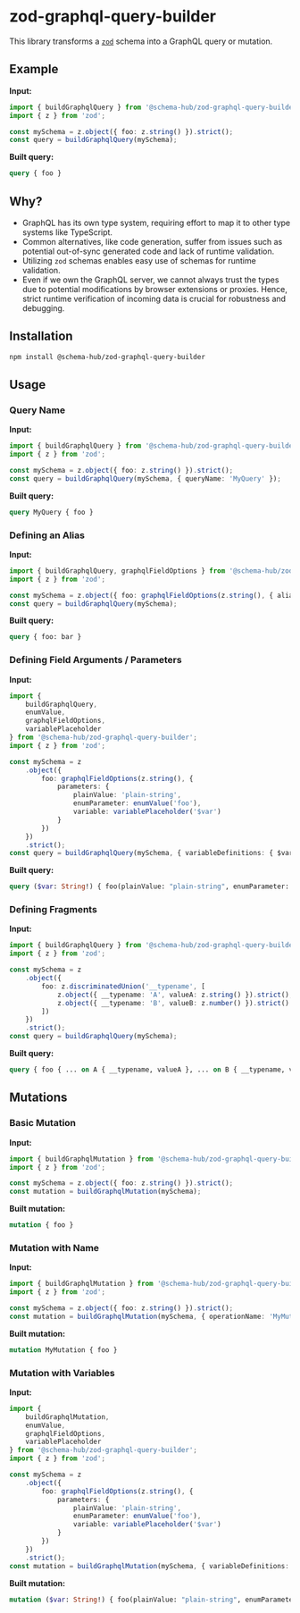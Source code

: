 # zod-graphql-query-builder

This library transforms a [`zod`](https://github.com/colinhacks/zod) schema into a GraphQL query or mutation.

## Example

**Input:**

```typescript
import { buildGraphqlQuery } from '@schema-hub/zod-graphql-query-builder';
import { z } from 'zod';

const mySchema = z.object({ foo: z.string() }).strict();
const query = buildGraphqlQuery(mySchema);
```

**Built query:**

```graphql
query { foo }
```

## Why?

- GraphQL has its own type system, requiring effort to map it to other type systems like TypeScript.
- Common alternatives, like code generation, suffer from issues such as potential out-of-sync generated code and lack of runtime validation.
- Utilizing `zod` schemas enables easy use of schemas for runtime validation.
- Even if we own the GraphQL server, we cannot always trust the types due to potential modifications by browser extensions or proxies. Hence, strict runtime verification of incoming data is crucial for robustness and debugging.

## Installation

```bash
npm install @schema-hub/zod-graphql-query-builder
```

## Usage

### Query Name

**Input:**

```typescript
import { buildGraphqlQuery } from '@schema-hub/zod-graphql-query-builder';
import { z } from 'zod';

const mySchema = z.object({ foo: z.string() }).strict();
const query = buildGraphqlQuery(mySchema, { queryName: 'MyQuery' });
```

**Built query:**

```graphql
query MyQuery { foo }
```

### Defining an Alias

**Input:**

```typescript
import { buildGraphqlQuery, graphqlFieldOptions } from '@schema-hub/zod-graphql-query-builder';
import { z } from 'zod';

const mySchema = z.object({ foo: graphqlFieldOptions(z.string(), { aliasFor: 'bar' }) }).strict();
const query = buildGraphqlQuery(mySchema);
```

**Built query:**

```graphql
query { foo: bar }
```

### Defining Field Arguments / Parameters

**Input:**

```typescript
import {
    buildGraphqlQuery,
    enumValue,
    graphqlFieldOptions,
    variablePlaceholder
} from '@schema-hub/zod-graphql-query-builder';
import { z } from 'zod';

const mySchema = z
    .object({
        foo: graphqlFieldOptions(z.string(), {
            parameters: {
                plainValue: 'plain-string',
                enumParameter: enumValue('foo'),
                variable: variablePlaceholder('$var')
            }
        })
    })
    .strict();
const query = buildGraphqlQuery(mySchema, { variableDefinitions: { $var: 'String!' } });
```

**Built query:**

```graphql
query ($var: String!) { foo(plainValue: "plain-string", enumParameter: foo, variable: $var) }
```

### Defining Fragments

**Input:**

```typescript
import { buildGraphqlQuery } from '@schema-hub/zod-graphql-query-builder';
import { z } from 'zod';

const mySchema = z
    .object({
        foo: z.discriminatedUnion('__typename', [
            z.object({ __typename: 'A', valueA: z.string() }).strict(),
            z.object({ __typename: 'B', valueB: z.number() }).strict()
        ])
    })
    .strict();
const query = buildGraphqlQuery(mySchema);
```

**Built query:**

```graphql
query { foo { ... on A { __typename, valueA }, ... on B { __typename, valueB } } }
```

## Mutations

### Basic Mutation

**Input:**

```typescript
import { buildGraphqlMutation } from '@schema-hub/zod-graphql-query-builder';
import { z } from 'zod';

const mySchema = z.object({ foo: z.string() }).strict();
const mutation = buildGraphqlMutation(mySchema);
```

**Built mutation:**

```graphql
mutation { foo }
```

### Mutation with Name

**Input:**

```typescript
import { buildGraphqlMutation } from '@schema-hub/zod-graphql-query-builder';
import { z } from 'zod';

const mySchema = z.object({ foo: z.string() }).strict();
const mutation = buildGraphqlMutation(mySchema, { operationName: 'MyMutation' });
```

**Built mutation:**

```graphql
mutation MyMutation { foo }
```

### Mutation with Variables

**Input:**

```typescript
import {
    buildGraphqlMutation,
    enumValue,
    graphqlFieldOptions,
    variablePlaceholder
} from '@schema-hub/zod-graphql-query-builder';
import { z } from 'zod';

const mySchema = z
    .object({
        foo: graphqlFieldOptions(z.string(), {
            parameters: {
                plainValue: 'plain-string',
                enumParameter: enumValue('foo'),
                variable: variablePlaceholder('$var')
            }
        })
    })
    .strict();
const mutation = buildGraphqlMutation(mySchema, { variableDefinitions: { $var: 'String!' } });
```

**Built mutation:**

```graphql
mutation ($var: String!) { foo(plainValue: "plain-string", enumParameter: foo, variable: $var) }
```
